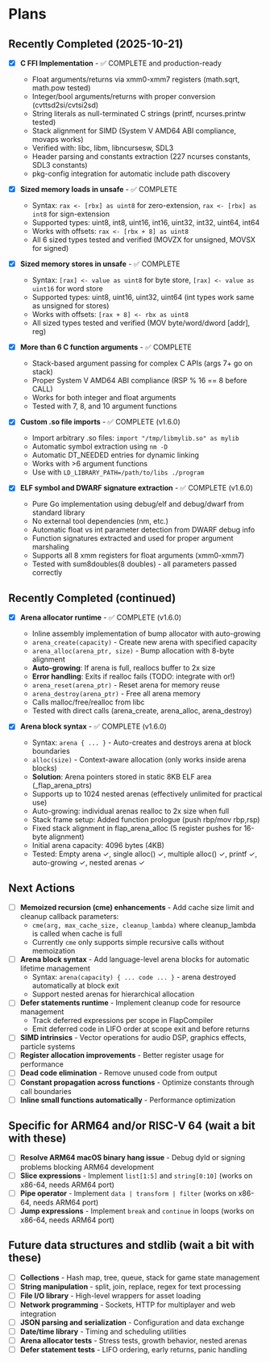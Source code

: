 # Plans

## Recently Completed (2025-10-21)

- [x] **C FFI Implementation** - ✅ COMPLETE and production-ready
  - Float arguments/returns via xmm0-xmm7 registers (math.sqrt, math.pow tested)
  - Integer/bool arguments/returns with proper conversion (cvttsd2si/cvtsi2sd)
  - String literals as null-terminated C strings (printf, ncurses.printw tested)
  - Stack alignment for SIMD (System V AMD64 ABI compliance, movaps works)
  - Verified with: libc, libm, libncursesw, SDL3
  - Header parsing and constants extraction (227 ncurses constants, SDL3 constants)
  - pkg-config integration for automatic include path discovery

- [x] **Sized memory loads in unsafe** - ✅ COMPLETE
  - Syntax: `rax <- [rbx] as uint8` for zero-extension, `rax <- [rbx] as int8` for sign-extension
  - Supported types: uint8, int8, uint16, int16, uint32, int32, uint64, int64
  - Works with offsets: `rax <- [rbx + 8] as uint8`
  - All 6 sized types tested and verified (MOVZX for unsigned, MOVSX for signed)

- [x] **Sized memory stores in unsafe** - ✅ COMPLETE
  - Syntax: `[rax] <- value as uint8` for byte store, `[rax] <- value as uint16` for word store
  - Supported types: uint8, uint16, uint32, uint64 (int types work same as unsigned for stores)
  - Works with offsets: `[rax + 8] <- rbx as uint8`
  - All sized types tested and verified (MOV byte/word/dword [addr], reg)

- [x] **More than 6 C function arguments** - ✅ COMPLETE
  - Stack-based argument passing for complex C APIs (args 7+ go on stack)
  - Proper System V AMD64 ABI compliance (RSP % 16 == 8 before CALL)
  - Works for both integer and float arguments
  - Tested with 7, 8, and 10 argument functions

- [x] **Custom .so file imports** - ✅ COMPLETE (v1.6.0)
  - Import arbitrary .so files: `import "/tmp/libmylib.so" as mylib`
  - Automatic symbol extraction using `nm -D`
  - Automatic DT_NEEDED entries for dynamic linking
  - Works with >6 argument functions
  - Use with `LD_LIBRARY_PATH=/path/to/libs ./program`

- [x] **ELF symbol and DWARF signature extraction** - ✅ COMPLETE (v1.6.0)
  - Pure Go implementation using debug/elf and debug/dwarf from standard library
  - No external tool dependencies (nm, etc.)
  - Automatic float vs int parameter detection from DWARF debug info
  - Function signatures extracted and used for proper argument marshaling
  - Supports all 8 xmm registers for float arguments (xmm0-xmm7)
  - Tested with sum8doubles(8 doubles) - all parameters passed correctly

## Recently Completed (continued)

- [x] **Arena allocator runtime** - ✅ COMPLETE (v1.6.0)
  - Inline assembly implementation of bump allocator with auto-growing
  - `arena_create(capacity)` - Create new arena with specified capacity
  - `arena_alloc(arena_ptr, size)` - Bump allocation with 8-byte alignment
  - **Auto-growing**: If arena is full, reallocs buffer to 2x size
  - **Error handling**: Exits if realloc fails (TODO: integrate with or!)
  - `arena_reset(arena_ptr)` - Reset arena for memory reuse
  - `arena_destroy(arena_ptr)` - Free all arena memory
  - Calls malloc/free/realloc from libc
  - Tested with direct calls (arena_create, arena_alloc, arena_destroy)

- [x] **Arena block syntax** - ✅ COMPLETE (v1.6.0)
  - Syntax: `arena { ... }` - Auto-creates and destroys arena at block boundaries
  - `alloc(size)` - Context-aware allocation (only works inside arena blocks)
  - **Solution**: Arena pointers stored in static 8KB ELF area (_flap_arena_ptrs)
  - Supports up to 1024 nested arenas (effectively unlimited for practical use)
  - Auto-growing: individual arenas realloc to 2x size when full
  - Stack frame setup: Added function prologue (push rbp/mov rbp,rsp)
  - Fixed stack alignment in flap_arena_alloc (5 register pushes for 16-byte alignment)
  - Initial arena capacity: 4096 bytes (4KB)
  - Tested: Empty arena ✓, single alloc() ✓, multiple alloc() ✓, printf ✓, auto-growing ✓, nested arenas ✓

## Next Actions
- [ ] **Memoized recursion (cme) enhancements** - Add cache size limit and cleanup callback parameters:
  - `cme(arg, max_cache_size, cleanup_lambda)` where cleanup_lambda is called when cache is full
  - Currently `cme` only supports simple recursive calls without memoization
- [ ] **Arena block syntax** - Add language-level arena blocks for automatic lifetime management
  - Syntax: `arena(capacity) { ... code ... }` - arena destroyed automatically at block exit
  - Support nested arenas for hierarchical allocation
- [ ] **Defer statements runtime** - Implement cleanup code for resource management
  - Track deferred expressions per scope in FlapCompiler
  - Emit deferred code in LIFO order at scope exit and before returns
- [ ] **SIMD intrinsics** - Vector operations for audio DSP, graphics effects, particle systems
- [ ] **Register allocation improvements** - Better register usage for performance
- [ ] **Dead code elimination** - Remove unused code from output
- [ ] **Constant propagation across functions** - Optimize constants through call boundaries
- [ ] **Inline small functions automatically** - Performance optimization

## Specific for ARM64 and/or RISC-V 64 (wait a bit with these)

- [ ] **Resolve ARM64 macOS binary hang issue** - Debug dyld or signing problems blocking ARM64 development
- [ ] **Slice expressions** - Implement `list[1:5]` and `string[0:10]` (works on x86-64, needs ARM64 port)
- [ ] **Pipe operator** - Implement `data | transform | filter` (works on x86-64, needs ARM64 port)
- [ ] **Jump expressions** - Implement `break` and `continue` in loops (works on x86-64, needs ARM64 port)

## Future data structures and stdlib (wait a bit with these)

- [ ] **Collections** - Hash map, tree, queue, stack for game state management
- [ ] **String manipulation** - split, join, replace, regex for text processing
- [ ] **File I/O library** - High-level wrappers for asset loading
- [ ] **Network programming** - Sockets, HTTP for multiplayer and web integration
- [ ] **JSON parsing and serialization** - Configuration and data exchange
- [ ] **Date/time library** - Timing and scheduling utilities
- [ ] **Arena allocator tests** - Stress tests, growth behavior, nested arenas
- [ ] **Defer statement tests** - LIFO ordering, early returns, panic handling
